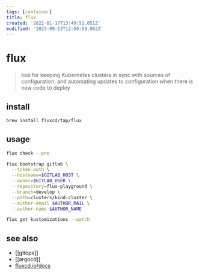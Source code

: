 ```yaml
---
tags: [container]
title: flux
created: '2022-01-17T13:49:51.051Z'
modified: '2023-09-13T12:50:59.082Z'
---
```


# flux

> tool for keeping Kubernetes clusters in sync with sources of configuration, and automating updates to configuration when there is new code to deploy

## install

```sh
brew install fluxcd/tap/flux
```

## usage

```sh
flux check --pre

flux bootstrap gitlab \
  --token-auth \
  --hostname=$GITLAB_HOST \
  --owner=$GITLAB_USER \
  --repository=flux-playground \
  --branch=develop \
  --path=clusters/kind-cluster \
  --author-email $AUTHOR_MAIL \
  --author-name $AUTHOR_NAME

flux get kustomizations --watch
```

## see also

- [[gitops]]
- [[argocd]]
- [fluxcd.io/docs](https://fluxcd.io/docs/)
